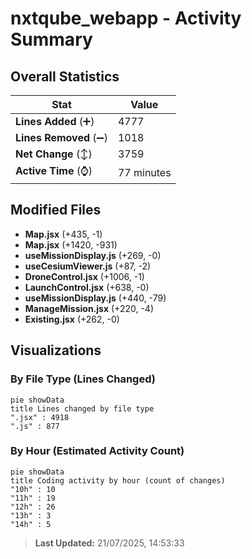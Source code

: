 # nxtqube_webapp - Activity Summary 

## Overall Statistics

| Stat                   | Value                                                             |
| ---------------------- | ----------------------------------------------------------------- |
| **Lines Added** (➕)   | 4777                                          |
| **Lines Removed** (➖) | 1018                                        |
| **Net Change** (↕)    | 3759                |
| **Active Time** (⌚)   | 77 minutes |


## Modified Files
- **Map.jsx** (+435, -1)
- **Map.jsx** (+1420, -931)
- **useMissionDisplay.js** (+269, -0)
- **useCesiumViewer.js** (+87, -2)
- **DroneControl.jsx** (+1006, -1)
- **LaunchControl.jsx** (+638, -0)
- **useMissionDisplay.js** (+440, -79)
- **ManageMission.jsx** (+220, -4)
- **Existing.jsx** (+262, -0)

## Visualizations

### By File Type (Lines Changed)

```mermaid
pie showData
title Lines changed by file type
".jsx" : 4918
".js" : 877
```

### By Hour (Estimated Activity Count)

```mermaid
pie showData
title Coding activity by hour (count of changes)
"10h" : 10
"11h" : 19
"12h" : 26
"13h" : 3
"14h" : 5
```


> **Last Updated:** 21/07/2025, 14:53:33
